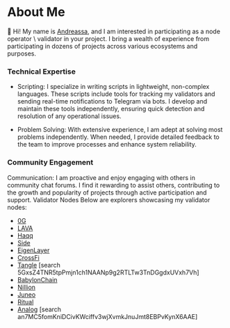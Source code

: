 # About Me
👋 Hi! My name is [Andreassa](https://x.com/VorobeyAnd), and I am interested in participating as a node operator \ validator in your project. I bring a wealth of experience from participating in dozens of projects across various ecosystems and purposes.

### Technical Expertise
* Scripting: I specialize in writing scripts in lightweight, non-complex languages. These scripts include tools for tracking my validators and sending real-time notifications to Telegram via bots. I develop and maintain these tools independently, ensuring quick detection and resolution of any operational issues.

* Problem Solving: With extensive experience, I am adept at solving most problems independently. When needed, I provide detailed feedback to the team to improve processes and enhance system reliability.

### Community Engagement
Communication: I am proactive and enjoy engaging with others in community chat forums. I find it rewarding to assist others, contributing to the growth and popularity of projects through active participation and support.
Validator Nodes
Below are explorers showcasing my validator nodes:

* [0G](https://testnet.0g.explorers.guru/validator/0gvaloper1scaxd7hnf2pk73vxvxh82447j6j5zfvfum5fgh)
* [LAVA](https://lava.explorers.guru/validator/lava@valoper1urxpzfv2llsm70erpfh8v3mjcksxujhgr5q9sz)
* [Haqq](https://testnet.ping.pub/haqq/staking/haqqvaloper1j0rvswyq9z68lgkag0jw599vawpkk28lycsvg3)
* [Side](https://testnet.side.explorers.guru/validator/bcvaloper1xdxxvqsp0jjnmfzle5n0r6y9pf7mpueyvxg6pe)
* [EigenLayer](https://holesky.eigenlayer.xyz/operator/0xdAa3768357FCE6ccD6B50329831d741df946B917)
* [CrossFi](https://test.xfiscan.com/validators/mxvaloper1syf8dx7klyhytq0epw3u53ar43gavn7enxwvsn)
* [Tangle](https://polkadot.js.org/apps/?rpc=wss%3A%2F%2Ftestnet-rpc.tangle.tools#/staking) [search 5GxsZ4TNR5tpPmjn1ch1NAANp9g2RTLTw3TnDGgdxUVxh7Vh]
* [BabylonChain](https://github.com/babylonchain/networks/pull/294)
* [Nillion](https://testnet.nillion.explorers.guru/validator/nillionvaloper1l8xpaqlwez7kf402xxhfa49q3n2hqxug484ree)
* [Juneo](https://genesis.mcnscan.io/chain/ViCaVM1X2g89sv9uT7cJDC5CmuADfG4Uz5zEaBaCrYUAPoAtk)
* [Ritual](https://etherscan.io/tx/0x30fdc5beb52d72c28a62a65e639107a211f14a8f053d29c6b8e7ebb631f88e37)
* [Analog](https://polkadot.js.org/apps/?rpc=wss%3A%2F%2Frpc.testnet.analog.one#/staking) [search an7MC5fomKniDCivKWciffv3wjXvmkJnuJmt8EBPvKynX6AAE]

